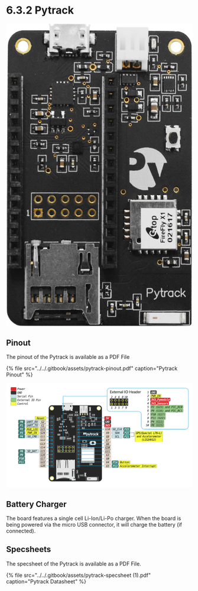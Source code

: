 # 6.3.2 Pytrack

![](../../.gitbook/assets/pytrack.png)

## Pinout

The pinout of the Pytrack is available as a PDF File

{% file src="../../.gitbook/assets/pytrack-pinout.pdf" caption="Pytrack Pinout" %}

![](../../.gitbook/assets/pytrack-pinout%20%281%29.png)

## Battery Charger

The board features a single cell Li-Ion/Li-Po charger. When the board is being powered via the micro USB connector, it will charge the battery \(if connected\).

## Specsheets

The specsheet of the Pytrack is available as a PDF File.

{% file src="../../.gitbook/assets/pytrack-specsheet \(1\).pdf" caption="Pytrack Datasheet" %}

